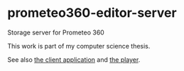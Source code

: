 # prometeo360-editor-server
Storage server for Prometeo 360

This work is part of my computer science thesis.

See also [the client application](https://github.com/gabfusi/prometeo360-editor-client) and [the player](https://github.com/gabfusi/vrview).
